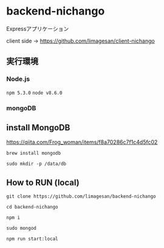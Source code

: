 # backend-nichango
Expressアプリケーション

client side -> https://github.com/limagesan/client-nichango

## 実行環境

### Node.js
`npm 5.3.0`
`node v8.6.0`

### mongoDB

## install MongoDB
https://qiita.com/Frog_woman/items/f8a70286c7f1c4d5fc02

```shell-session
brew install mongodb
```

```shell-session
sudo mkdir -p /data/db
```

## How to RUN (local)
```shell-session
git clone https://github.com/limagesan/backend-nichango
```

```shell-session
cd backend-nichango
```

```shell-session
npm i
```

```shell-session
sudo mongod
```

```shell-session
npm run start:local
```